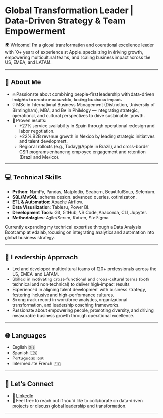 # Global Transformation Leader | Data-Driven Strategy & Team Empowerment

🌍 Welcome! I’m a global transformation and operational excellence leader with 10+ years of experience at Apple, specializing in driving growth, empowering multicultural teams, and scaling business impact across the US, EMEA, and LATAM.

---

## 🎯 About Me

- 🔥 Passionate about combining people-first leadership with data-driven insights to create measurable, lasting business impact.
- 💡 MSc in International Business Management (Distinction, University of Birmingham), MBA, and BA in Philology — integrating strategic, operational, and cultural perspectives to drive sustainable growth.
- 🚀 Proven results:
  - +27% service availability in Spain through operational redesign and labor negotiation.
  - +22% B2B revenue growth in Mexico by leading strategic initiatives and talent development.
  - Regional rollouts (e.g., Today@Apple in Brazil), and cross-border CSR programs enhancing employee engagement and retention (Brazil and Mexico).

---

## 💻 Technical Skills

- **Python**: NumPy, Pandas, Matplotlib, Seaborn, BeautifulSoup, Selenium.
- **SQL/MySQL**: schema design, advanced queries, optimization.
- **ETL & Automation**: Apache Airflow.
- **Data Visualization**: Tableau, Power BI.
- **Development Tools**: Git, GitHub, VS Code, Anaconda, CLI, Jupyter.
- **Methodologies**: Agile/Scrum, Kaizen, Six Sigma.

Currently expanding my technical expertise through a Data Analysis Bootcamp at Adalab, focusing on integrating analytics and automation into global business strategy.

---

## 🤝 Leadership Approach

- Led and developed multicultural teams of 120+ professionals across the US, EMEA, and LATAM.
- Skilled in motivating cross-functional and cross-cultural teams (both technical and non-technical) to deliver high-impact results.
- Experienced in aligning talent development with business strategy, fostering inclusive and high-performance cultures.
- Strong track record in workforce analytics, organizational transformation, and leadership coaching frameworks.
- Passionate about empowering people, promoting diversity, and driving measurable business growth through operational excellence.

---

## 🌐 Languages

- English 🇬🇧
- Spanish 🇪🇸
- Portuguese 🇧🇷
- Intermediate French 🇫🇷

---

## 🚀 Let’s Connect

- 💼 [LinkedIn](https://www.linkedin.com/in/ana-nobre-santos/) 
- 💌 Feel free to reach out if you'd like to collaborate on data-driven projects or discuss global leadership and transformation.

---

